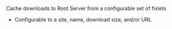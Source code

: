 Cache downloads to Root Server from a configurable set of fixlets
  * Configurable to a site, name, download size, and/or URL
